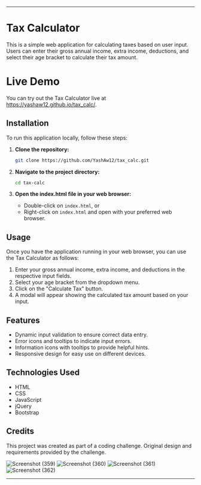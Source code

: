 
---

# Tax Calculator

This is a simple web application for calculating taxes based on user input. Users can enter their gross annual income, extra income, deductions, and select their age bracket to calculate their tax amount.

# Live Demo
You can try out the Tax Calculator live at https://yashaw12.github.io/tax_calc/.

## Installation

To run this application locally, follow these steps:

1. **Clone the repository:**

   ```bash
   git clone https://github.com/YashAw12/tax_calc.git
   ```

2. **Navigate to the project directory:**

   ```bash
   cd tax-calc
   ```

3. **Open the index.html file in your web browser:**

   - Double-click on `index.html`, or
   - Right-click on `index.html` and open with your preferred web browser.

## Usage

Once you have the application running in your web browser, you can use the Tax Calculator as follows:

1. Enter your gross annual income, extra income, and deductions in the respective input fields.
2. Select your age bracket from the dropdown menu.
3. Click on the "Calculate Tax" button.
4. A modal will appear showing the calculated tax amount based on your input.

## Features

- Dynamic input validation to ensure correct data entry.
- Error icons and tooltips to indicate input errors.
- Information icons with tooltips to provide helpful hints.
- Responsive design for easy use on different devices.

## Technologies Used

- HTML
- CSS
- JavaScript
- jQuery
- Bootstrap

## Credits

This project was created as part of a coding challenge. Original design and requirements provided by the challenge.


![Screenshot (359)](https://github.com/YashAw12/tax_calc/assets/117550570/3d323b10-2add-40b8-8033-44640883c44b)
![Screenshot (360)](https://github.com/YashAw12/tax_calc/assets/117550570/f4596fd9-05e4-4303-8fa3-2e1b4f1cfeb4)
![Screenshot (361)](https://github.com/YashAw12/tax_calc/assets/117550570/03b465cb-8c43-411e-aab5-697a08986df3)
![Screenshot (362)](https://github.com/YashAw12/tax_calc/assets/117550570/f6d8b804-2d11-4be7-b535-618ffd02188e)



---
